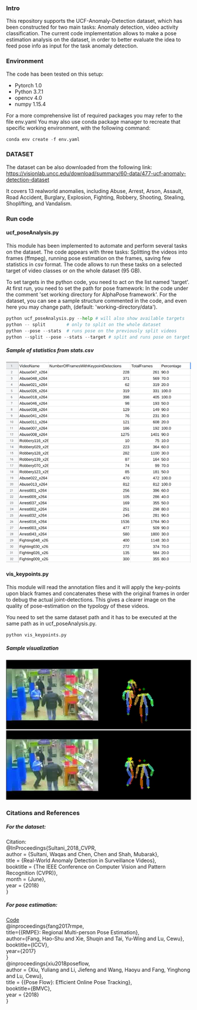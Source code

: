 
### Intro
This repository supports the UCF-Anomaly-Detection dataset, which has been constructed for two main tasks: Anomaly detection, video activity classification. The current code implementation allows to make a pose estimation analysis on the dataset, in order to better evaluate the idea to feed pose info as input for the task anomaly detection.



### Environment

The code has been tested on this setup:

- Pytorch 1.0
- Python 3.7.1
- opencv 4.0
- numpy  1.15.4

For a more comprehensive list of required packages you may refer to the file env.yaml
You may also use conda package manager to recreate that specific working environment, with the following command:
```python
conda env create -f env.yaml
```



### DATASET

The dataset can be also downloaded from the following link: https://visionlab.uncc.edu/download/summary/60-data/477-ucf-anomaly-detection-dataset

It covers 13 realworld anomalies, including Abuse, Arrest, Arson, Assault, Road Accident, Burglary, Explosion, Fighting, Robbery, Shooting, Stealing, Shoplifting, and Vandalism.


### Run code

#### ucf_poseAnalysis.py

This module has been implemented to automate and perform several tasks on the dataset.
The code appears with three tasks: Splitting the videos into frames (ffmpeg), running pose estimation on the frames,
saving few statistics in csv format. The code allows to run these tasks on a selected target of video classes
or on the whole dataset (95 GB).

To set targets in the python code, you need to act on the list named 'target'.
At first run, you need to set the path for pose framework: In the code under the comment 'set working directory for AlphaPose framework'. For the dataset, you can see a sample structure commented in the code, and even here you may change path, (default: 'working-directory/data').


```python
python ucf_poseAnalysis.py --help # will also show available targets
python -- split        # only to split on the whole dataset
python --pose --stats  # runs pose on the previously split videos
python --split --pose --stats --target # split and runs pose on target videos, saving statistics
```


##### Sample of statistics from stats.csv

![statistics](https://github.com/aymenx17/detectAnomaly/blob/master/project_images/stats.png)


#### vis_keypoints.py

This module will read the annotation files and it will apply the key-points upon black frames and
concatenates these with the original frames in order to debug the actual joint-detections. This gives
a clearer image on the quality of pose-estimation on the typology of these videos.

You need to set the same dataset path and it has to be executed at the same path as in ucf_poseAnalysis.py.  

```python
python vis_keypoints.py
```


##### Sample visualization

![](https://github.com/aymenx17/detectAnomaly/blob/master/project_images/2320.jpg)
![](https://github.com/aymenx17/detectAnomaly/blob/master/project_images/2321.jpg)

### Citations and References

##### For the dataset:

Citation:  
@InProceedings{Sultani_2018_CVPR,  
author = {Sultani, Waqas and Chen, Chen and Shah, Mubarak},  
title = {Real-World Anomaly Detection in Surveillance Videos},  
booktitle = {The IEEE Conference on Computer Vision and Pattern Recognition (CVPR)},  
month = {June},  
year = {2018}  
}  

##### For pose estimation:

[Code](https://github.com/MVIG-SJTU/AlphaPose/tree/pytorch)  
@inproceedings{fang2017rmpe,  
  title={{RMPE}: Regional Multi-person Pose Estimation},  
  author={Fang, Hao-Shu and Xie, Shuqin and Tai, Yu-Wing and Lu, Cewu},  
  booktitle={ICCV},  
  year={2017}  
}  
@inproceedings{xiu2018poseflow,  
  author = {Xiu, Yuliang and Li, Jiefeng and Wang, Haoyu and Fang, Yinghong and Lu, Cewu},  
  title = {{Pose Flow}: Efficient Online Pose Tracking},  
  booktitle={BMVC},  
  year = {2018}  
}  

